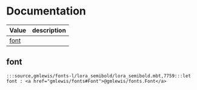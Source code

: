 # Documentation
|Value|description|
|---|---|
|[font](#font)||

## font

```moonbit
:::source,gmlewis/fonts-l/lora_semibold/lora_semibold.mbt,7759:::let font : <a href="gmlewis/fonts#Font">@gmlewis/fonts.Font</a>
```

